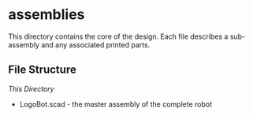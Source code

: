 assemblies
==========

This directory contains the core of the design.  Each file describes a sub-assembly and any associated printed parts.

File Structure
--------------

*This Directory*

* LogoBot.scad - the master assembly of the complete robot
